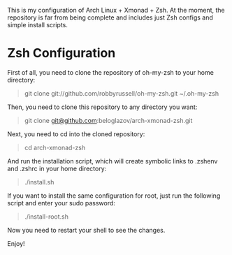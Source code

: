 This is my configuration of Arch Linux + Xmonad + Zsh. At the moment, the repository is far from being complete and includes just Zsh configs and simple install scripts.

# Zsh Configuration

First of all, you need to clone the repository of oh-my-zsh to your home directory:

 > git clone git://github.com/robbyrussell/oh-my-zsh.git ~/.oh-my-zsh

Then, you need to clone this repository to any directory you want:

> git clone git@github.com:beloglazov/arch-xmonad-zsh.git

Next, you need to cd into the cloned repository:

> cd arch-xmonad-zsh

And run the installation script, which will create symbolic links to .zshenv and .zshrc in your home directory:

> ./install.sh

If you want to install the same configuration for root, just run the following script and enter your sudo password:

> ./install-root.sh

Now you need to restart your shell to see the changes.


Enjoy!
